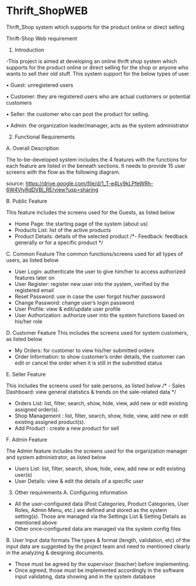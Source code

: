 # Thrift_ShopWEB
Thrift_Shop system which supports for the product online or direct selling


Thrift-Shop Web requirement 
1. Introduction 

-This project is aimed at developing an online thrift shop system which supports for the product online or direct selling for the shop or anyone who wants to sell their old stuff. This system support for the below types of user 

• Guest: unregistered users 

• Customer: they are registered users who are actual customers or potential customers 

• Seller: the customer who can post the product for selling. 

• Admin: the organization leader/manager, acts as the system administrator 

2. Functional Requirements 

A. Overall Description 

The to-be-developed system includes the 4 features with the functions for each feature are listed in the beneath sections. It needs to provide 15 user screens with the flow as the following diagram. 

source: https://drive.google.com/file/d/1_T-e4Ly9kLPfeWRh-6W4VlyRdDVBl_RE/view?usp=sharing

B. Public Feature 

This feature includes the screens used for the Guests, as listed below
 - Home Page: the starting page of the system (about us) 
 - Products List: list of the active products
 - Product Details: details of the selected product 
 /*- Feedback: feedback generally or for a specific product */

C. Common Feature 
The common functions/screens used for all types of users, as listed below 
- User Login: authenticate the user to give him/her to access authorized features later on 
- User Register: register new user into the system, verified by the registered email 
- Reset Password: use in case the user forgot his/her password 
- Change Password: change user’s login password 
- User Profile: view & edit/update user profile 
- User Authorization: authorize user into the system functions based on his/her role 

D. Customer Feature 
This includes the screens used for system customers, as listed below 
- My Orders: for customer to view his/her submitted orders 
- Order Information: to show customer’s order details, the customer can edit or cancel the order when it is still in the submitted status 

E. Seller Feature 

This includes the screens used for sale persons, as listed below 
/* - Sales Dashboard: view general statistics & trends on the sale-related data */
- Orders List: list, filter, search, show, hide, view, add new or edit existing assigned order(s). 
- Shop Management : list, filter, search, show, hide, view, add new or edit existing assigned product(s).
- Add Product : create a new product for sell 

F. Admin Feature 

The Admin feature includes the screens used for the organization manager and system administrator, as listed below 
- Users List: list, filter, search, show, hide, view, add new or edit existing user(s) 
- User Details: view & edit the details of a specific user 

3. Other requirements
A. Configuring information
 - All the user-configured data (Post Categories, Product Categories, User Roles, Admin Menu, etc.) are defined and stored as the system setting(s). Those are managed via the Settings List & Setting Details as mentioned above 
 - Other once-configured data are managed via the system config files

 B. User Input data formats 
The types & format (length, validation, etc) of the input data are suggested by the project team and need to mentioned clearly in the analyzing & designing documents. 
- Those must be agreed by the supervisor (teacher) before implementing. 
- Once agreed, those must be implemented accordingly in the software input validating, data showing and in the system database
